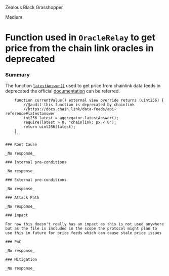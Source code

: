 Zealous Black Grasshopper

Medium

# Function used in `OracleRelay` to get price from the chain link oracles in deprecated

### Summary

The function [`latestAnswer()`](https://github.com/sherlock-audit/2024-11-oku/blob/main/oku-custom-order-types/contracts/oracle/External/OracleRelay.sol#L18-L22) used to get price from chainlink data feeds in deprecated the official [documentation](https://docs.chain.link/data-feeds/api-reference#latestanswer) can be referred.
```solidity
    function currentValue() external view override returns (uint256) {
        //@audit this function is deprecated by chainlink
        //https://docs.chain.link/data-feeds/api-reference#latestanswer
        int256 latest = aggregator.latestAnswer();
        require(latest > 0, "chainlink: px < 0");
        return uint256(latest);
    }
    ```

### Root Cause

_No response_

### Internal pre-conditions

_No response_

### External pre-conditions

_No response_

### Attack Path

_No response_

### Impact

For now this doesn't really has an impact as this is not used anywhere but as the file is included in the scope the protocol might plan to use this in future for price feeds which can cause stale price issues 

### PoC

_No response_

### Mitigation

_No response_